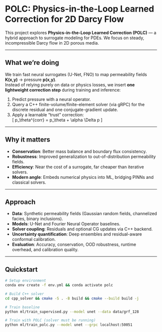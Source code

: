 # POLC: Physics-in-the-Loop Learned Correction for 2D Darcy Flow

This project explores **Physics-in-the-Loop Learned Correction (POLC)** — a hybrid approach to surrogate modeling for PDEs. We focus on steady, incompressible Darcy flow in 2D porous media.

---

## What we’re doing
We train fast neural surrogates (U-Net, FNO) to map permeability fields **K(x,y)** → pressure **p(x,y)**.  
Instead of relying purely on data or physics losses, we insert **one lightweight correction step** during training and inference:

1. Predict pressure with a neural operator.  
2. Query a C++ finite-volume/finite-element solver (via gRPC) for the discrete residual and one conjugate-gradient update.  
3. Apply a learnable “trust” correction:  
   \[
   p_\theta^{corr} = p_\theta + \alpha \Delta p
   \]

---

## Why it matters
- **Conservation**: Better mass balance and boundary flux consistency.  
- **Robustness**: Improved generalization to out-of-distribution permeability fields.  
- **Efficiency**: Near the cost of a surrogate, far cheaper than iterative solvers.  
- **Modern angle**: Embeds numerical physics into ML, bridging PINNs and classical solvers.

---

## Approach
- **Data**: Synthetic permeability fields (Gaussian random fields, channelized facies, binary inclusions).  
- **Models**: U-Net and Fourier Neural Operator baselines.  
- **Solver coupling**: Residuals and optional CG updates via C++ backend.  
- **Uncertainty quantification**: Deep ensembles and residual-aware conformal calibration.  
- **Evaluation**: Accuracy, conservation, OOD robustness, runtime overhead, and calibration quality.

---

## Quickstart
```bash
# Setup environment
conda env create -f env.yml && conda activate polc

# Build C++ solver
cd cpp_solver && cmake -S . -B build && cmake --build build -j

# Train baseline
python ml/train_supervised.py --model unet --data data/grf_128

# Train with POLC (solver must be running)
python ml/train_polc.py --model unet --grpc localhost:50051
